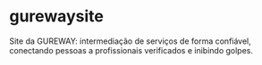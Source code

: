 # gurewaysite
Site da GUREWAY: intermediação de serviços de forma confiável, conectando pessoas a profissionais verificados e inibindo golpes.
